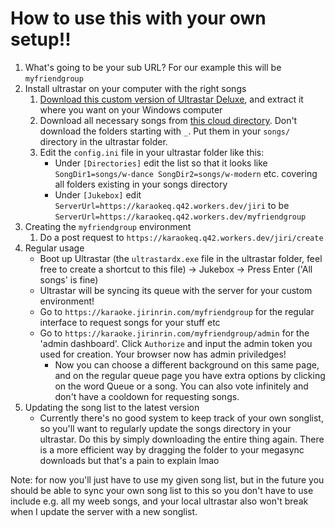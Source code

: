 # How to use this with your own setup!!
1. What's going to be your sub URL? For our example this will be `myfriendgroup`
2. Install ultrastar on your computer with the right songs
   1. [Download this custom version of Ultrastar Deluxe](foobar.com), and extract it where you want on your Windows computer
   2. Download all necessary songs from [this cloud directory](https://mega.nz/folder/rJEFmTbC#p6WMO-qkitIubDD1BdwALA). Don't download the folders starting with `_`. Put them in your `songs/` directory in the ultrastar folder.
   3. Edit the `config.ini` file in your ultrastar folder like this:
      - Under `[Directories]` edit the list so that it looks like `SongDir1=songs/w-dance SongDir2=songs/w-modern` etc. covering all folders existing in your songs directory
      - Under `[Jukebox]` edit `ServerUrl=https://karaokeq.q42.workers.dev/jiri` to be `ServerUrl=https://karaokeq.q42.workers.dev/myfriendgroup`
3. Creating the `myfriendgroup` environment
   1. Do a post request to `https://karaokeq.q42.workers.dev/jiri/create`
4. Regular usage
   - Boot up Ultrastar (the `ultrastardx.exe` file in the ultrastar folder, feel free to create a shortcut to this file) -> Jukebox -> Press Enter ('All songs' is fine)
   - Ultrastar will be syncing its queue with the server for your custom environment!
   - Go to `https://karaoke.jirinrin.com/myfriendgroup` for the regular interface to request songs for your stuff etc
   - Go to `https://karaoke.jirinrin.com/myfriendgroup/admin` for the 'admin dashboard'. Click `Authorize` and input the admin token you used for creation. Your browser now has admin priviledges!
     - Now you can choose a different background on this same page, and on the regular queue page you have extra options by clicking on the word Queue or a song. You can also vote infinitely and don't have a cooldown for requesting songs.
5. Updating the song list to the latest version
   - Currently there's no good system to keep track of your own songlist, so you'll want to regularly update the songs directory in your ultrastar. Do this by simply downloading the entire thing again. There is a more efficient way by dragging the folder to your megasync downloads but that's a pain to explain lmao

Note: for now you'll just have to use my given song list, but in the future you should be able to sync your own song list to this so you don't have to use include e.g. all my weeb songs, and your local ultrastar also won't break when I update the server with a new songlist.